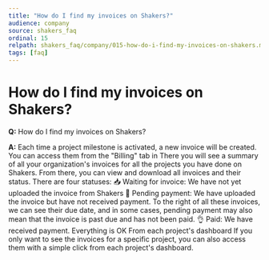 ```yaml
---
title: "How do I find my invoices on Shakers?"
audience: company
source: shakers_faq
ordinal: 15
relpath: shakers_faq/company/015-how-do-i-find-my-invoices-on-shakers.md
tags: [faq]
---
```


# How do I find my invoices on Shakers?

**Q:** How do I find my invoices on Shakers?

**A:** Each time a project milestone is activated, a new invoice will be created. You can access them from the "Billing" tab in There you will see a summary of all your organization's invoices for all the projects you have done on Shakers. From there, you can view and download all invoices and their status. There are four statuses: 📥 Waiting for invoice: We have not yet uploaded the invoice from Shakers 💸 Pending payment: We have uploaded the invoice but have not received payment. To the right of all these invoices, we can see their due date, and in some cases, pending payment may also mean that the invoice is past due and has not been paid. 👌 Paid: We have received payment. Everything is OK From each project's dashboard If you only want to see the invoices for a specific project, you can also access them with a simple click from each project's dashboard.
